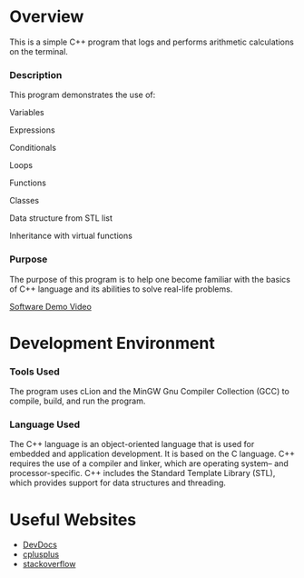 # Overview

This is a simple C++ program that logs and performs arithmetic calculations on the terminal. 

### Description
This program demonstrates the use of:

Variables

Expressions

Conditionals

Loops

Functions

Classes

Data structure from STL list 

Inheritance with virtual functions

### Purpose
The purpose of this program is to help one become familiar with the basics of C++ language and its abilities to solve real-life problems.


[Software Demo Video](https://youtu.be/xZ0vg4BABC8)

# Development Environment

### Tools Used
The program uses cLion and the MinGW Gnu Compiler Collection (GCC) to compile, build, and run the program.


### Language Used
The C++ language is an object-oriented language that is used for embedded and application development. 
It is based on the C language. C++ requires the use of a compiler and linker, which are operating system– and processor-specific. 
C++ includes the Standard Template Library (STL), which provides support for data structures and threading.

# Useful Websites

* [DevDocs](https://devdocs.io/cpp/)
* [cplusplus](https://cplusplus.com/doc/tutorial/)
* [stackoverflow](https://stackoverflow.com/)
